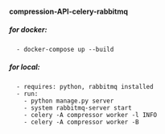 #### compression-API-celery-rabbitmq

##### for docker:
      - docker-compose up --build

##### for local: 
      - requires: python, rabbitmq installed
      - run: 
        - python manage.py server
        - system rabbitmq-server start
        - celery -A compressor worker -l INFO
        - celery -A compressor worker -B
